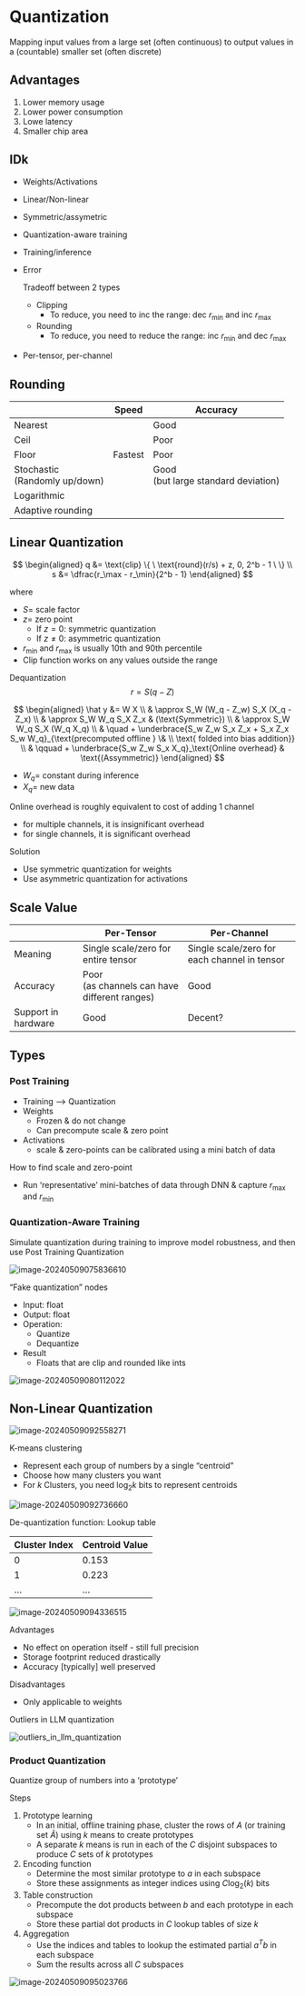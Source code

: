 

# Quantization

Mapping input values from a large set (often continuous) to output values in a (countable) smaller set (often discrete)

## Advantages

1. Lower memory usage
2. Lower power consumption
3. Lowe latency
4. Smaller chip area

## IDk

- Weights/Activations

- Linear/Non-linear

- Symmetric/assymetric

- Quantization-aware training

- Training/inference

- Error

  Tradeoff between 2 types

  - Clipping
    - To reduce, you need to inc the range: dec $r_\min$ and inc $r_\max$
  - Rounding
    - To reduce, you need to reduce the range: inc $r_\min$ and dec $r_\max$

- Per-tensor, per-channel

## Rounding

|                                    | Speed   | Accuracy                                 |
| ---------------------------------- | ------- | ---------------------------------------- |
| Nearest                            |         | Good                                     |
| Ceil                               |         | Poor                                     |
| Floor                              | Fastest | Poor                                     |
| Stochastic<br />(Randomly up/down) |         | Good<br />(but large standard deviation) |
| Logarithmic                        |         |                                          |
| Adaptive rounding                  |         |                                          |

## Linear Quantization

$$
\begin{aligned}
q
&= \text{clip} \{
\
\text{round}(r/s) + z,
0,
2^b - 1
\
\} \\
s &= \dfrac{r_\max - r_\min}{2^b - 1}
\end{aligned}
$$

where

- $S =$ scale factor
- $z =$ zero point
  - If $z=0:$ symmetric quantization
  - If $z \ne 0:$ asymmetric quantization
- $r_\min$ and $r_\max$ is usually 10th and 90th percentile
- Clip function works on any values outside the range

Dequantization
$$
r = S(q - Z)
$$

$$
\begin{aligned}
\hat y
&= W X \\
& \approx S_W (W_q - Z_w) S_X (X_q -Z_x) \\
& \approx S_W W_q S_X Z_x & (\text{Symmetric}) \\
& \approx S_W W_q S_X (W_q X_q) \\ & \quad + \underbrace{S_w Z_w S_x Z_x + S_x Z_x S_w W_q}_{\text{precomputed offline } \& \\ \text{ folded into bias addition}}
\\ & \qquad  +
\underbrace{S_w Z_w S_x X_q}_\text{Online overhead} & \text{(Assymmetric)}
\end{aligned}
$$

- $W_q =$ constant during inference
- $X_q =$ new data

Online overhead is roughly equivalent to cost of adding 1 channel

- for multiple channels, it is insignificant overhead
- for single channels, it is significant overhead

Solution

- Use symmetric quantization for weights
- Use asymmetric quantization for activations

## Scale Value

|                     | Per-Tensor                                        | Per-Channel                                  |
| ------------------- | ------------------------------------------------- | -------------------------------------------- |
| Meaning             | Single scale/zero for entire tensor               | Single scale/zero for each channel in tensor |
| Accuracy            | Poor<br />(as channels can have different ranges) | Good                                         |
| Support in hardware | Good                                              | Decent?                                      |

## Types

### Post Training

- Training –> Quantization
- Weights
  - Frozen & do not change
  - Can precompute scale & zero point
- Activations
  - scale & zero-points can be calibrated using a mini batch of data

How to find scale and zero-point

- Run ‘representative’ mini-batches of data through DNN & capture $r_\max$ and $r_\min$

### Quantization-Aware Training

Simulate quantization during training to improve model robustness, and then use Post Training Quantization

![image-20240509075836610](./assets/image-20240509075836610.png)

“Fake quantization” nodes

- Input: float
- Output: float
- Operation:
  - Quantize
  - Dequantize
- Result
  - Floats that are clip and rounded like ints

![image-20240509080112022](./assets/image-20240509080112022.png)

## Non-Linear Quantization

![image-20240509092558271](./assets/image-20240509092558271.png)

K-means clustering

- Represent each group of numbers by a single “centroid”
- Choose how many clusters you want
- For $k$ Clusters, you need $\log_2 k$ bits to represent centroids

![image-20240509092736660](./assets/image-20240509092736660.png)

De-quantization function: Lookup table

| Cluster Index | Centroid Value |
| ------------- | -------------- |
| 0             | 0.153          |
| 1             | 0.223          |
| …             | …              |

![image-20240509094336515](./assets/image-20240509094336515.png)

Advantages

- No effect on operation itself - still full precision
- Storage footprint reduced drastically
- Accuracy [typically] well preserved

Disadvantages

- Only applicable to weights

Outliers in LLM quantization

![outliers_in_llm_quantization](./assets/image-20240509094650200.png)

### Product Quantization

Quantize group of numbers into a ‘prototype’

Steps

1. Prototype learning
   - In an initial, offline training phase, cluster the rows of $A$ (or training set $\tilde A$) using $k$ means to create prototypes
   - A separate $k$ means is run in each of the $C$ disjoint subspaces to produce $C$ sets of $k$ prototypes
2. Encoding function
   - Determine the most similar prototype to $a$ in each subspace
   - Store these assignments as integer indices using $C \log_2 (k)$ bits
3. Table construction
   - Precompute the dot products between $b$ and each prototype in each subspace
   - Store these partial dot products in $C$ lookup tables of size $k$
4. Aggregation
   - Use the indices and tables to lookup the estimated partial $a^T b$ in each subspace
   - Sum the results across all $C$ subspaces

![image-20240509095023766](./assets/image-20240509095023766.png)

